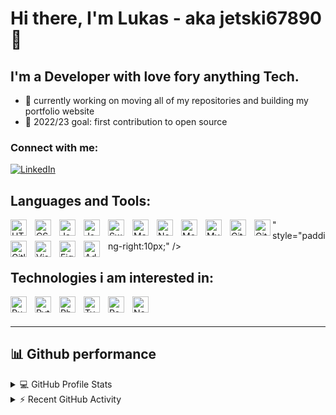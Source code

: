 # Hi there, I'm Lukas - aka jetski67890 👋

## I'm a Developer with love fory anything Tech.

- 🔭 currently working on moving all of my repositories and building my portfolio website
- 🎯 2022/23 goal: first contribution to open source

### Connect with me:
[![LinkedIn](https://img.shields.io/badge/LinkedIn-0077B5?style=for-the-badge&logo=linkedin&logoColor=white.svg)](https://linkedin.com/in/ackermann-lukas)
<!--
TODO: add custom website
[![website](./img/globe-light.svg)](https://jetski67890.dev#gh-light-mode-only)
[![website](./img/globe-dark.svg)](https://jetski67890.dev#gh-dark-mode-only)
&nbsp;&nbsp;
[![website](./img/linkedin-light.svg)](https://linkedin.com/in/ackermann-lukas#gh-light-mode-only)
[![website](./img/linkedin-dark.svg)](https://linkedin.com/in/ackermann-lukas#gh-dark-mode-only)
-->

## Languages and Tools:
<img align="left" alt="HTML5" width="26px" src="https://cdn.jsdelivr.net/gh/devicons/devicon/icons/html5/html5-original.svg" style="padding-right:10px;" />
<img align="left" alt="CSS3" width="26px" src="https://cdn.jsdelivr.net/gh/devicons/devicon/icons/css3/css3-original.svg" style="padding-right:10px;" />
<img align="left" alt="JavaScript" width="26px" src="https://cdn.jsdelivr.net/gh/devicons/devicon/icons/javascript/javascript-original.svg" style="padding-right:10px;" />
<img align="left" alt="Java" width="26px" src="https://cdn.jsdelivr.net/gh/devicons/devicon/icons/java/java-original.svg" style="padding-right:10px;" />
<img align="left" alt="Swift" width="26px" src="https://cdn.jsdelivr.net/gh/devicons/devicon/icons/swift/swift-original.svg" style="padding-right:10px;" />
<!--
TODO: add light / dark version for markdown
-->
<img align="left" alt="Markdown" width="26px" src="https://cdn.jsdelivr.net/gh/devicons/devicon/icons/markdown/markdown-original.svg" style="padding-right:10px;" />
<img align="left" alt="Node.js" width="26px" src="https://cdn.jsdelivr.net/gh/devicons/devicon/icons/nodejs/nodejs-original.svg" style="padding-right:10px;" />
<img align="left" alt="MongoDB" width="26px" src="https://cdn.jsdelivr.net/gh/devicons/devicon/icons/mongodb/mongodb-original.svg" style="padding-right:10px;" />
<img align="left" alt="MySQL" width="26px" src="https://cdn.jsdelivr.net/gh/devicons/devicon/icons/mysql/mysql-original.svg" style="padding-right:10px;" />
<img align="left" alt="Git" width="26px" src="https://cdn.jsdelivr.net/gh/devicons/devicon/icons/git/git-original.svg" style="padding-right:10px;" />
<img align="left" alt="Github" width="26px" src="<img src="https://cdn.jsdelivr.net/gh/devicons/devicon/icons/github/github-original.svg" />" style="padding-right:10px;" />
<!--
TODO: add light / dark version for github
[<img align="left" alt="GitHub" width="26px" src="https://user-images.githubusercontent.com/3369400/139447912-e0f43f33-6d9f-45f8-be46-2df5bbc91289.png" style="padding-right:10px;" />](https://github.com/jetski67890/#gh-dark-mode-only)
[<img align="left" alt="GitHub" width="26px" src="https://user-images.githubusercontent.com/3369400/139448065-39a229ba-4b06-434b-bc67-616e2ed80c8f.png" style="padding-right:10px;" />](https://github.com/jetski67890/#gh-light-mode-only)
-->
<img align="left" alt="Gitlab" width="26px" src="https://cdn.jsdelivr.net/gh/devicons/devicon/icons/gitlab/gitlab-original.svg" style="padding-right:10px;" />
<img align="left" alt="Visual Studio Code" width="26px" src="https://cdn.jsdelivr.net/gh/devicons/devicon/icons/vscode/vscode-original.svg" style="padding-right:10px;" />
<img align="left" alt="Figma" width="26px" src="https://cdn.jsdelivr.net/gh/devicons/devicon/icons/figma/figma-original.svg" style="padding-right:10px;" />
<img align="left" alt="Adobexd" width="26px" src="https://cdn.jsdelivr.net/gh/devicons/devicon/icons/xd/xd-plain.svg" style="padding-right:10px;" />

<br/>

## Technologies i am interested in:
<!--
TODO: add light / dark version for Rust
-->
<img align="left" alt="Rust" width="26px" src="https://cdn.jsdelivr.net/gh/devicons/devicon/icons/rust/rust-plain.svg" style="padding-right:10px;" />
<img align="left" alt="Python" width="26px" src="https://cdn.jsdelivr.net/gh/devicons/devicon/icons/python/python-original.svg" style="padding-right:10px;" />
<img align="left" alt="Php" width="26px" src="https://cdn.jsdelivr.net/gh/devicons/devicon/icons/php/php-original.svg" style="padding-right:10px;" />
<img align="left" alt="Typescript" width="26px" src="https://cdn.jsdelivr.net/gh/devicons/devicon/icons/typescript/typescript-original.svg" style="padding-right:10px;" />
<img align="left" alt="React" width="26px" src="https://cdn.jsdelivr.net/gh/devicons/devicon/icons/react/react-original.svg" style="padding-right:10px;" />
<img align="left" alt="NextJS" width="26px" src="https://cdn.jsdelivr.net/gh/devicons/devicon/icons/nextjs/nextjs-original-wordmark.svg" style="padding-right:10px;" />

<br />
<br />

---

## 📊 Github performance
<details> 
  <summary>💻 GitHub Profile Stats</summary>
  <br/>
  <img alt="jetskis's GitHub Stats" src="https://github-readme-stats.vercel.app/api?username=jetski67890&show_icons=true&include_all_commits=true&count_private=true&hide_border=false&title_color=ff6d4a&icon_color=ffd012&bg_color=323c47&text_color=f4f7f9&border_color=f4f7f" height="192px"/>
   <!--
  TODO: add top languages graph
  <img alt="jetskis's Top Languages" src="https://github-readme-stats.vercel.app/api/top-langs/?username=jetski67890&langs_count=8&layout=compact&theme=react&hide_border=false&title_color=ff6d4a&icon_color=ffd012&bg_color=323c47&text_color=f4f7f9&border_color=f4f7f&hide=Jupyter%20Notebook" height="192px"/>
  -->
  <!--
  TODO: add github light / dark mode for graphs
  -->
  <!--
  [![jetskis's GitHub Stats's GitHub stats-Dark](https://github-readme-stats.vercel.app/api?username=jetski67890&show_icons=true&hide_border=false&title_color=ff6d4a&icon_color=ffd012&bg_color=323c47&text_color=f4f7f9&border_color=f4f7f9#gh-dark-mode-only)](https://github.com/jetski67890/jetski67890#gh-dark-mode-only)
  [![jetskis's GitHub Stats's GitHub stats-Light](https://github-readme-stats.vercel.app/api?username=jetski67890&show_icons=true&hide_border=false&title_color=ff6d4a&icon_color=ffd012&bg_color=f4f7f9&text_color=323c47&border_color=f4f7f9#gh-light-mode-only)](https://github.com/jetski67890/jetski67890#gh-light-mode-only)
  -->
  <br/>
  <b>Note:</b> Top languages is only a metric of the languages my public code consists of and doesn't reflect experience or skill level.
</details>
<details>
  <summary>⚡ Recent GitHub Activity</summary>
  <br/>
  <img alt="jetskis's Activity Graph" src="https://activity-graph.herokuapp.com/graph?username=jetski67890&theme=react&bg_color=323c47&title_color=ff6d4a&color=f4f7f9&line=ff6d4a&point=ffd012&border_color=f4f7f9&hide_border=false" />
  <br/>
<!--
TODO: add github workflow from https://github.com/jamesgeorge007/github-activity-readme
-->
<!--START_SECTION:activity-->
<!--END_SECTION:activity-->
</details>
